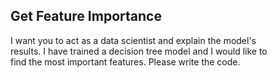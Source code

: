 ## Get Feature Importance

I want you to act as a data scientist and explain the model's  
results. I have trained a decision tree model and I would like to  
find the most important features. Please write the code.